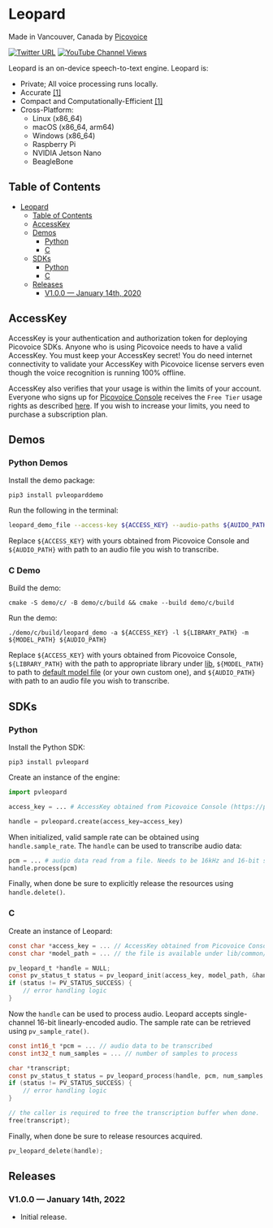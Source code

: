 # Leopard

Made in Vancouver, Canada by [Picovoice](https://picovoice.ai)

[![Twitter URL](https://img.shields.io/twitter/url?label=%40AiPicovoice&style=social&url=https%3A%2F%2Ftwitter.com%2FAiPicovoice)](https://twitter.com/AiPicovoice)
[![YouTube Channel Views](https://img.shields.io/youtube/channel/views/UCAdi9sTCXLosG1XeqDwLx7w?label=YouTube&style=social)](https://www.youtube.com/channel/UCAdi9sTCXLosG1XeqDwLx7w)

Leopard is an on-device speech-to-text engine. Leopard is:

- Private; All voice processing runs locally. 
- Accurate [[1]](https://github.com/Picovoice/speech-to-text-benchmark#results)
- Compact and Computationally-Efficient [[1]](https://github.com/Picovoice/speech-to-text-benchmark#results)
- Cross-Platform:
  - Linux (x86_64)
  - macOS (x86_64, arm64)
  - Windows (x86_64)
  - Raspberry Pi
  - NVIDIA Jetson Nano
  - BeagleBone

## Table of Contents
- [Leopard](#leopard)
  - [Table of Contents](#table-of-contents)
  - [AccessKey](#accesskey)
  - [Demos](#demos)
    - [Python](#python-demos)
    - [C](#c-demo)
  - [SDKs](#sdks)
    - [Python](#python)
    - [C](#c)
  - [Releases](#releases)
    - [V1.0.0 — January 14th, 2020](#v100--january-14th-2022)
  
## AccessKey

AccessKey is your authentication and authorization token for deploying Picovoice SDKs. Anyone who is using Picovoice
needs to have a valid AccessKey. You must keep your AccessKey secret! You do need internet connectivity to validate your
AccessKey with Picovoice license servers even though the voice recognition is running 100% offline.

AccessKey also verifies that your usage is within the limits of your account. Everyone who signs up for
[Picovoice Console](https://console.picovoice.ai/) receives the `Free Tier` usage rights as  described 
[here](https://picovoice.ai/pricing/). If you wish to increase your limits, you need to purchase a subscription plan.

## Demos

### Python Demos

Install the demo package:

```console
pip3 install pvleoparddemo
```

Run the following in the terminal:

```bash
leopard_demo_file --access-key ${ACCESS_KEY} --audio-paths ${AUIDO_PATH}
```

Replace `${ACCESS_KEY}` with yours obtained from Picovoice Console and `${AUDIO_PATH}` with path to an audio file you
wish to transcribe.

### C Demo

Build the demo:

```console
cmake -S demo/c/ -B demo/c/build && cmake --build demo/c/build
```

Run the demo:

```console
./demo/c/build/leopard_demo -a ${ACCESS_KEY} -l ${LIBRARY_PATH} -m ${MODEL_PATH} ${AUDIO_PATH}
```

Replace `${ACCESS_KEY}` with yours obtained from Picovoice Console, `${LIBRARY_PATH}` with the path to appropriate
library under [lib](/lib), `${MODEL_PATH}` to path to [default model file](/lib/common/leopard_params.pv)
(or your own custom one), and `${AUDIO_PATH}` with path to an audio file you wish to transcribe.

## SDKs

### Python

Install the Python SDK:

```console
pip3 install pvleopard
```

Create an instance of the engine:

```python
import pvleopard

access_key = ... # AccessKey obtained from Picovoice Console (https://picovoice.ai/console/)

handle = pvleopard.create(access_key=access_key)
```

When initialized, valid sample rate can be obtained using `handle.sample_rate`. The `handle` can be used to transcribe
audio data:

```python
pcm = ... # audio data read from a file. Needs to be 16kHz and 16-bit single channel.
handle.process(pcm)
```

Finally, when done be sure to explicitly release the resources using `handle.delete()`.

### C

Create an instance of Leopard:

```c
const char *access_key = ... // AccessKey obtained from Picovoice Console (https://picovoice.ai/console/)
const char *model_path = ... // the file is available under lib/common/leopard_params.pv

pv_leopard_t *handle = NULL;
const pv_status_t status = pv_leopard_init(access_key, model_path, &handle);
if (status != PV_STATUS_SUCCESS) {
    // error handling logic
}
```

Now the `handle` can be used to process audio. Leopard accepts single-channel 16-bit linearly-encoded audio. The sample
rate can be retrieved using `pv_sample_rate()`.

```C
const int16_t *pcm = ... // audio data to be transcribed
const int32_t num_samples = ... // number of samples to process

char *transcript;
const pv_status_t status = pv_leopard_process(handle, pcm, num_samples, &transcript);
if (status != PV_STATUS_SUCCESS) {
    // error handling logic
}

// the caller is required to free the transcription buffer when done.
free(transcript);
```

Finally, when done be sure to release resources acquired.

```C
pv_leopard_delete(handle);
```

## Releases

### V1.0.0 — January 14th, 2022

* Initial release.
